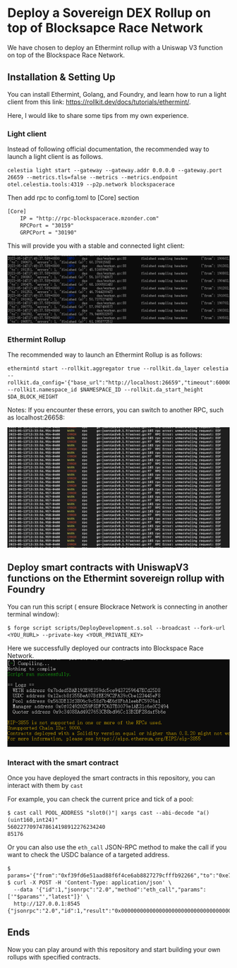 # Deploy a Sovereign DEX Rollup on top of Blocksapce Race Network

We have chosen to deploy an Ethermint rollup with a Uniswap V3 function on top of the Blockspace Race Network.

## Installation & Setting Up

You can install Ethermint, Golang, and Foundry, and learn how to run a light client from this link: https://rollkit.dev/docs/tutorials/ethermint/. 

Here, I would like to share some tips from my own experience.

### Light client
Instead of following official documentation, the recommended way to launch a light client is as follows.

```
celestia light start --gateway --gateway.addr 0.0.0.0 --gateway.port 26659 --metrics.tls=false --metrics --metrics.endpoint otel.celestia.tools:4319 --p2p.network blockspacerace

```
Then add rpc to config.toml to [Core] section
```
[Core]
    IP = "http://rpc-blockspacerace.mzonder.com"
    RPCPort = "30159"
    GRPCPort = "30190"
```

This will provide you with a stable and connected light client: 

![image](https://github.com/maaaagi/celestiablockrace/blob/master/lightclient.png)


### Ethermint Rollup
The recommended way to launch an Ethermint Rollup is as follows: 
```
ethermintd start --rollkit.aggregator true --rollkit.da_layer celestia --rollkit.da_config='{"base_url":"http://localhost:26659","timeout":60000000000,"gas_limit":6000000,"fee":6000}' --rollkit.namespace_id $NAMESPACE_ID --rollkit.da_start_height $DA_BLOCK_HEIGHT
```
Notes: If you encounter these errors, you can switch to another RPC, such as localhost:26658: 

![image](https://github.com/maaaagi/celestiablockrace/blob/master/error.png) 

## Deploy smart contracts with UniswapV3 functions on the Ethermint sovereign rollup with Foundry

You can run this script ( ensure Blockrace Network is connecting in another terminal window):

```
$ forge script scripts/DeployDevelopment.s.sol --broadcast --fork-url <YOU_RURL> --private-key <YOUR_PRIVATE_KEY>
```

Here we successfully deployed our contracts into Blockspace Race Network. 
![image](https://github.com/maaaagi/celestiablockrace/blob/master/depolying.png)

### Interact with the smart contract
Once you have deployed the smart contracts in this repository, you can interact with them by ``` cast ```

For example, you can check the current price and tick of a pool: 
```
$ cast call POOL_ADDRESS "slot0()"| xargs cast --abi-decode "a()(uint160,int24)"
5602277097478614198912276234240
85176
```
Or you can also use the ```eth_call``` JSON-RPC method to make the call if you want to check the USDC balance of a targeted address. 
```
$ params='{"from":"0xf39fd6e51aad88f6f4ce6ab8827279cfffb92266","to":"0xe7f1725e7734ce288f8367e1bb143e90bb3f0512","data":"0x70a08231000000000000000000000000f39fd6e51aad88f6f4ce6ab8827279cfffb92266"}'
$ curl -X POST -H 'Content-Type: application/json' \
  --data '{"id":1,"jsonrpc":"2.0","method":"eth_call","params":['"$params"',"latest"]}' \
  http://127.0.0.1:8545
{"jsonrpc":"2.0","id":1,"result":"0x00000000000000000000000000000000000000000000011153ce5e56cf880000"}
```

## Ends
Now you can play around with this repository and start building your own rollups with specified contracts. 





